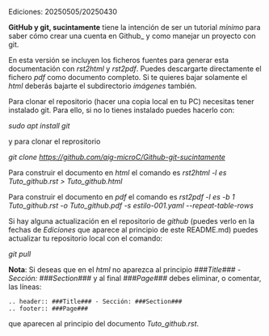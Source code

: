 
Ediciones: 20250505/20250430

**GitHub y git, sucintamente** tiene la intención de ser un tutorial *mínimo* para saber cómo crear una cuenta en Github_ y como manejar un proyecto con git.

En esta versión se incluyen los ficheros fuentes para generar esta documentación con *rst2html* y *rst2pdf*. Puedes descargarte directamente el fichero *pdf* como documento completo. Si te quieres bajar solamente el *html* deberás bajarte el subdirectorio *imágenes* también.

Para clonar el repositorio (hacer una copia local en tu PC) necesitas tener instalado git. Para ello, si no lo tienes instalado puedes hacerlo con:

*sudo apt install git*

y para clonar el reprositorio

*git clone https://github.com/aig-microC/Github-git-sucintamente*

Para construir el documento en *html* el comando es *rst2html -l es Tuto_github.rst > Tuto_github.html*

Para construir el documento en *pdf* el comando es *rst2pdf  -l es -b 1 Tuto_github.rst -o Tuto_github.pdf  -s estilo-001.yaml --repeat-table-rows*

Si hay alguna actualización en el repositorio de *github* (puedes verlo en la fechas de *Ediciones* que aparece al principio de este README.md) puedes actualizar tu repositorio local con el comando:

*git pull*   


**Nota**: Si deseas que en el *html* no aparezca al principio *###Title### - Sección: ###Section###* y al final *###Page###* debes eliminar, o comentar, las líneas:
```
.. header:: ###Title### - Sección: ###Section###
.. footer:: ###Page###
```
que aparecen al principio del documento *Tuto_github.rst*.
